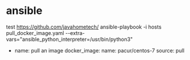 # ansible
test
https://github.com/javahometech/
ansible-playbook -i hosts pull_docker_image.yaml --extra-vars="ansible_python_interpreter=/usr/bin/python3"

- name: pull an image
  docker_image:
    name: pacur/centos-7
    source: pull
